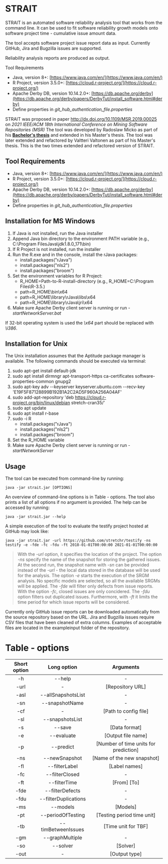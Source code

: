 # STRAIT

STRAIT is an automated software reliability analysis tool that works from the command line.
It can be used to fit software reliability growth models onto software project time - cumulative issue amount data.

The tool accepts software project issue report data as input.
Currently GitHub, Jira and Bugzilla issues are supported.

Reliability analysis reports are produced as output.

Tool Requirements
* Java, version 8+: [https://www.java.com/en/](https://www.java.com/en/)
* R Project, version 3.5.0+: [https://cloud.r-project.org/](https://cloud.r-project.org/)
* Apache Derby DB, version 10.14.2.0+: [https://db.apache.org/derby](https://db.apache.org/derby/papers/DerbyTut/install_software.html#derby)
* Define properties in *git_hub_authentication_file.properties*

STRAIT was proposed in paper http://dx.doi.org/10.1109/MSR.2019.00025 on *2021 IEEE/ACM 18th International Conference on Mining Software Repositories (MSR)*
The tool was developed by Radoslaw Micko as part of his [**Bachelor's thesis**](https://is.muni.cz/th/a2htp/) and extended in his Master's thesis.
The tool was later extended and refactored by Valtteri Valtonen as part of his Master's thesis.
This is the two times extended and refactored version of STRAIT.


## Tool Requirements
* Java, version 8+: [https://www.java.com/en/](https://www.java.com/en/)
* R Project, version 3.5.0+: [https://cloud.r-project.org/](https://cloud.r-project.org/)
* Apache Derby DB, version 10.14.2.0+: [https://db.apache.org/derby](https://db.apache.org/derby/papers/DerbyTut/install_software.html#derby)
* Define properties in *git_hub_authentication_file.properties*

## Installation for MS Windows

1. If Java is not installed, run the Java installer
2. Append Java bin directory to the environment PATH variable (e.g., C:\Program FilesJava\jdk1.8.0\_171\bin)
3. If R Project is not installed, run the installer
4. Run the R.exe and in the console, install the rJava packages: 
    * install.packages("rJava")
    * install.packages("nls2")
    * install.packages("broom")
5. Set the environment variables for R Project:
    *  R_HOME=Path-to-R-install-directory (e.g., R_HOME=C:\Program Files\R-3.5.)
    *  path=R_HOME\bin\x64
    *  path=R_HOME\library\rJava\libs\x64
    *  path=R_HOME\library\rJava\jri\x64
6. Make sure Apache Derby client server is running or run - *startNetworkServer.bat*

If 32-bit operating system is used the *\x64* part should be replaced with *\i386*.

## Installation for Unix

The Unix installation assumes that the Aptitude package
manager is available. The following commands should be
executed via terminal:

1. sudo apt-get install default-jdk
2. sudo apt install dirmngr apt-transport-https ca-certificates software-properties-common gnupg2
3. sudo apt-key adv --keyserver keyserver.ubuntu.com --recv-key 'E19F5F87128899B192B1A2C2AD5F960A256A04AF'
4. sudo add-apt-repository 'deb https://cloud.r-project.org/bin/linux/debian stretch-cran35/'
5. sudo apt update
6. sudo apt install r-base
7. sudo -i R
    * install.packages("rJava")
    * install.packages("nls2")
    * install.packages("broom")
8. Set the R_HOME variable
9. Make sure Apache Derby client server is running or run - *startNetworkServer*

## Usage

The tool can be executed from command-line by running:

```java -jar strait.jar [OPTIONS]```

An overview of command-line options is in Table - options. The tool also prints a
list of all options if no argument is provided. The help can be accessed by running:

```java -jar strait.jar --help```

A simple execution of the tool to evaluate the testify
project hosted at GitHub may look like:

```java -jar strait.jar -url https://github.com/stretchr/testify -ns testify -e -fde -fc -fdu -ft 2018-01-01T00:00:00 2021-01-01T00:00:00```

> With the *-url* option, it specifies the location of the project. The option *-ns* specify the name of the
snapshot for storing the gathered issues. At the second run, the
snapshot name with *-sn* can be provided instead of the *-url* - the local data stored in the database will be used for the analysis. The option *-e* starts the execution of the SRGM analysis. No specific models are selected, so all the available SRGMs will be applied. The *-fde* will filter only defects from issue reports. With the option *-fc*, closed issues are only concidered. The *-fdu* option filters out duplicated issues. Furthermore, with *-ft* it limits the time period for which issue reports will be considered.

Currently only GitHub issue reports can be downloaded automatically from the source repository based on the URL.
Jira and Bugzilla issues require CSV files that have been cleaned of extra columns. 
Examples of acceptable files are located in the exampleinput folder of the repository.

# Table - options
| Short option | Long option | Arguments |
| :---: | :---: | :---: |
| -h | --help | - |
| -url | - | [Repository URL] |
| -asl | --allSnapshotsList | - |
| -sn | --snapshotName | - |
| -cf | - |  [Path to config file]|
| -sl | --snapshotsList | - |
| -s | --save | [Data format] |
| -e | --evaluate | [Output file name] |
| -p | --predict | [Number of time units for prediction] |
| -ns | --newSnapshot | [Name of the new snapshot] |
| -fl | --filterLabel | [Label names] |
| -fc | --filterClosed | - |
| -ft | --filterTime | [From] [To] |
| -fde | --filterDefects | - |
| -fdu | --filterDuplications | - |
| -ms | --models | [Models] |
| -pt | --periodOfTesting | [Testing period time unit] |
| -tb | --timBetweenIssues | [Time unit for TBF] |
| -gm | --graphMultiple | - |
| -so | --solver | [Solver] |
| -out | - | [Output type] |
